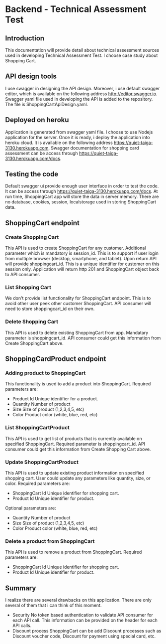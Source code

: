 # Backend - Technical Assessment Test

## Introduction
This documentation will provide detail about technical assessment sources used in developing Technical Assessment Test. I choose case study about Shopping Cart.

## API design tools 
I use swagger in designing the API design. Moreover, i use default swagger editor, which is available on the following address http://editor.swagger.io.
Swagger yaml file used in developing the API is added to the repository. The file is ShoppingCartApiDesign.yaml. 

## Deployed on heroku
Application is generated from swagger yaml file. I choose to use Nodejs application for the server. 
Once it is ready, i deploy the application into heroku cloud. It is available on the following address https://quiet-taiga-3130.herokuapp.com. Swagger documentation for shopping card assessment can be access through https://quiet-taiga-3130.herokuapp.com/docs.

## Testing the code 
Default swagger ui provide enough user interface in order to test the code. It can be access through https://quiet-taiga-3130.herokuapp.com/docs. 
At run time, ShoppingCart app will store the data in server memory. There are no database, cookies, session, localstorage used in storing ShoppingCart data. 

## ShoppingCart endpoint 

### Create Shopping Cart 
This API is used to create ShoppingCart for any customer. Additional parameter which is mandatory is session_id. This is to support if user login from multiple browser (desktop, smartphone, and tablet). Upon return API will provide shoppingcart_id. This is a unique identifier for customer on this session only. Application will return http 201 and ShoppingCart object back to API consumer.

### List Shopping Cart 
We don't provide list functionality for ShoppingCart endpoint. This is to avoid other user peek other customer ShoppingCart. API consumer will need to store shoppingcart_id on their own. 

### Delete Shopping Cart 
This API is used to delete existing ShoppingCart from app. Mandatary parameter is shoppingcart_id. API consumer could get this information from Create ShoppingCart above. 

## ShoppingCardProduct endpoint 

### Adding product to ShoppingCart
This functionality is used to add a product into ShoppingCart. Required parameters are:
* Product Id
Unique identifier for a product.
* Quantity 
Number of product 
* Size 
Size of product (1,2,3,4,5, etc)
* Color 
Product color (white, blue, red, etc)

### List ShoppingCartProduct 
This API is used to get list of products that is currently available on specified ShoppingCart. Required parameter is shoppingcart_id. API consumer could get this information from Create Shopping Cart above. 

### Update ShoppingCartProduct 
This API is used to update existing product information on specified shopping cart. User could update any parameters like quantity, size, or color. Required parameters are:
* ShoppingCart Id 
Unique identifier for shopping cart. 
* Product Id 
Unique identifier for product.

Optional parameters are:
* Quantity 
Number of product 
* Size 
Size of product (1,2,3,4,5, etc)
* Color 
Product color (white, blue, red, etc)

### Delete a product from ShoppingCart 
This API is used to remove a product from ShoppingCart. Required parameters are:
* ShoppingCart Id 
Unique identifier for shopping cart. 
* Product Id 
Unique identifier for product.

## Summary 
I realize there are several drawbacks on this application. There are only several of them that i can think of this moment.
* Security 
No token based authentication to validate API consumer for each API call. This information can be provided on the header for each API calls.
* Discount process 
ShoppingCart can be add Discount processes such as Discount voucher code, Discount for payment using special card, etc.

